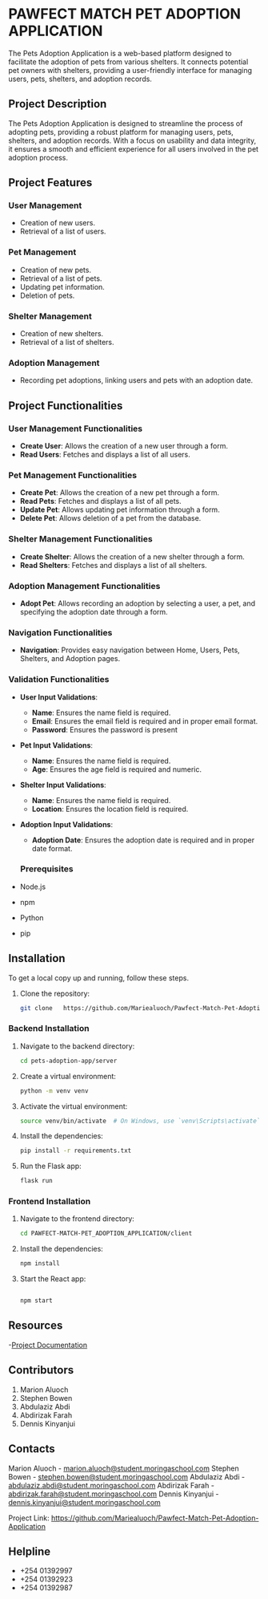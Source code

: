 # PAWFECT MATCH PET ADOPTION APPLICATION

The Pets Adoption Application is a web-based platform designed to facilitate the adoption of pets from various shelters. It connects potential pet owners with shelters, providing a user-friendly interface for managing users, pets, shelters, and adoption records. 



## Project Description

The Pets Adoption Application is designed to streamline the process of adopting pets, providing a robust platform for managing users, pets, shelters, and adoption records. With a focus on usability and data integrity, it ensures a smooth and efficient experience for all users involved in the pet adoption process.

## Project Features

### User Management
- Creation of new users.
- Retrieval of a list of users.

### Pet Management
- Creation of new pets.
- Retrieval of a list of pets.
- Updating pet information.
- Deletion of pets.

### Shelter Management
- Creation of new shelters.
- Retrieval of a list of shelters.

### Adoption Management
- Recording pet adoptions, linking users and pets with an adoption date.



## Project Functionalities

### User Management Functionalities
- **Create User**: Allows the creation of a new user through a form.
- **Read Users**: Fetches and displays a list of all users.

### Pet Management Functionalities
- **Create Pet**: Allows the creation of a new pet through a form.
- **Read Pets**: Fetches and displays a list of all pets.
- **Update Pet**: Allows updating pet information through a form.
- **Delete Pet**: Allows deletion of a pet from the database.

### Shelter Management Functionalities
- **Create Shelter**: Allows the creation of a new shelter through a form.
- **Read Shelters**: Fetches and displays a list of all shelters.

### Adoption Management Functionalities
- **Adopt Pet**: Allows recording an adoption by selecting a user, a pet, and specifying the adoption date through a form.

### Navigation Functionalities
- **Navigation**: Provides easy navigation between Home, Users, Pets, Shelters, and Adoption pages.

### Validation Functionalities
- **User Input Validations**:
  - **Name**: Ensures the name field is required.
  - **Email**: Ensures the email field is required and in proper email format.
  - **Password**: Ensures the password is present
- **Pet Input Validations**:
  - **Name**: Ensures the name field is required.
  - **Age**: Ensures the age field is required and numeric.
- **Shelter Input Validations**:
  - **Name**: Ensures the name field is required.
  - **Location**: Ensures the location field is required.
- **Adoption Input Validations**:
  - **Adoption Date**: Ensures the adoption date is required and in proper date format.


  ### Prerequisites

- Node.js
- npm
- Python
- pip


## Installation

To get a local copy up and running, follow these steps.


1. Clone the repository:
   ```sh
   git clone   https://github.com/Mariealuoch/Pawfect-Match-Pet-Adoption-Application

### Backend Installation

1. Navigate to the backend directory:
   ```sh
   cd pets-adoption-app/server

2. Create a virtual environment:

   ```sh
   python -m venv venv

3. Activate the virtual environment:

   ```sh
   source venv/bin/activate  # On Windows, use `venv\Scripts\activate`

4. Install the dependencies:

   ```sh
   pip install -r requirements.txt

5. Run the Flask app:
   
   ```sh
   flask run


### Frontend Installation

1. Navigate to the frontend directory:

      ```sh
    cd PAWFECT-MATCH-PET_ADOPTION_APPLICATION/client


2. Install the dependencies:

      ```sh
    npm install

3. Start the React app:

     ```sh

    npm start

## Resources

-[Project Documentation](https://docs.google.com/document/d/1POZHDXDnvEwZ66R3e-Vtfgmu7WNYFi3ToLNKIm3pShg/edit)


## Contributors
1. Marion Aluoch
2. Stephen Bowen 
3. Abdulaziz Abdi 
4. Abdirizak Farah
5. Dennis Kinyanjui


## Contacts

Marion Aluoch    - marion.aluoch@student.moringaschool.com
Stephen Bowen    - stephen.bowen@student.moringaschool.com
Abdulaziz Abdi   - abdulaziz.abdi@student.moringaschool.com
Abdirizak Farah  - abdirizak.farah@student.moringaschool.com
Dennis Kinyanjui - dennis.kinyanjui@student.moringaschool.com


Project Link: https://github.com/Mariealuoch/Pawfect-Match-Pet-Adoption-Application

## Helpline
 - +254 01392997
 - +254 01392923
 - +254 01392987